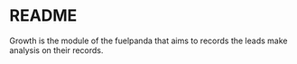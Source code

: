 # README

Growth is the module of the fuelpanda that aims to records the leads make analysis on their records.
